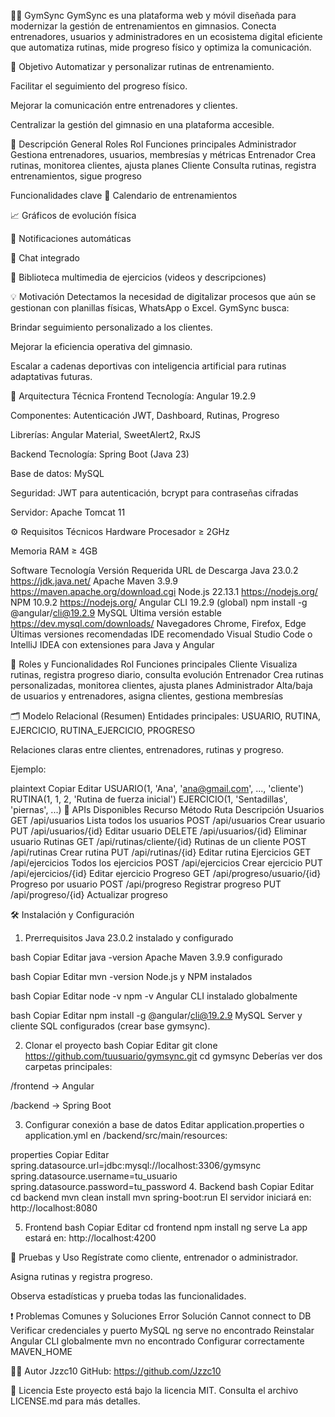 🏋️‍♂️ GymSync
GymSync es una plataforma web y móvil diseñada para modernizar la gestión de entrenamientos en gimnasios. Conecta entrenadores, usuarios y administradores en un ecosistema digital eficiente que automatiza rutinas, mide progreso físico y optimiza la comunicación.

🎯 Objetivo
Automatizar y personalizar rutinas de entrenamiento.

Facilitar el seguimiento del progreso físico.

Mejorar la comunicación entre entrenadores y clientes.

Centralizar la gestión del gimnasio en una plataforma accesible.

📱 Descripción General
Roles
Rol	Funciones principales
Administrador	Gestiona entrenadores, usuarios, membresías y métricas
Entrenador	Crea rutinas, monitorea clientes, ajusta planes
Cliente	Consulta rutinas, registra entrenamientos, sigue progreso

Funcionalidades clave
📅 Calendario de entrenamientos

📈 Gráficos de evolución física

🔔 Notificaciones automáticas

💬 Chat integrado

🧠 Biblioteca multimedia de ejercicios (videos y descripciones)

💡 Motivación
Detectamos la necesidad de digitalizar procesos que aún se gestionan con planillas físicas, WhatsApp o Excel. GymSync busca:

Brindar seguimiento personalizado a los clientes.

Mejorar la eficiencia operativa del gimnasio.

Escalar a cadenas deportivas con inteligencia artificial para rutinas adaptativas futuras.

🧱 Arquitectura Técnica
Frontend
Tecnología: Angular 19.2.9

Componentes: Autenticación JWT, Dashboard, Rutinas, Progreso

Librerías: Angular Material, SweetAlert2, RxJS

Backend
Tecnología: Spring Boot (Java 23)

Base de datos: MySQL

Seguridad: JWT para autenticación, bcrypt para contraseñas cifradas

Servidor: Apache Tomcat 11

⚙️ Requisitos Técnicos
Hardware
Procesador ≥ 2GHz

Memoria RAM ≥ 4GB

Software
Tecnología	Versión Requerida	URL de Descarga
Java	23.0.2	https://jdk.java.net/
Apache Maven	3.9.9	https://maven.apache.org/download.cgi
Node.js	22.13.1	https://nodejs.org/
NPM	10.9.2	https://nodejs.org/
Angular CLI	19.2.9 (global)	npm install -g @angular/cli@19.2.9
MySQL	Última versión estable	https://dev.mysql.com/downloads/
Navegadores	Chrome, Firefox, Edge	Últimas versiones recomendadas
IDE recomendado	Visual Studio Code o IntelliJ IDEA con extensiones para Java y Angular	

👥 Roles y Funcionalidades
Rol	Funciones principales
Cliente	Visualiza rutinas, registra progreso diario, consulta evolución
Entrenador	Crea rutinas personalizadas, monitorea clientes, ajusta planes
Administrador	Alta/baja de usuarios y entrenadores, asigna clientes, gestiona membresías

🗂 Modelo Relacional (Resumen)
Entidades principales: USUARIO, RUTINA, EJERCICIO, RUTINA_EJERCICIO, PROGRESO

Relaciones claras entre clientes, entrenadores, rutinas y progreso.

Ejemplo:

plaintext
Copiar
Editar
USUARIO(1, 'Ana', 'ana@gmail.com', ..., 'cliente')
RUTINA(1, 1, 2, 'Rutina de fuerza inicial')
EJERCICIO(1, 'Sentadillas', 'piernas', ...)
🔧 APIs Disponibles
Recurso	Método	Ruta	Descripción
Usuarios	GET	/api/usuarios	Lista todos los usuarios
POST	/api/usuarios	Crear usuario
PUT	/api/usuarios/{id}	Editar usuario
DELETE	/api/usuarios/{id}	Eliminar usuario
Rutinas	GET	/api/rutinas/cliente/{id}	Rutinas de un cliente
POST	/api/rutinas	Crear rutina
PUT	/api/rutinas/{id}	Editar rutina
Ejercicios	GET	/api/ejercicios	Todos los ejercicios
POST	/api/ejercicios	Crear ejercicio
PUT	/api/ejercicios/{id}	Editar ejercicio
Progreso	GET	/api/progreso/usuario/{id}	Progreso por usuario
POST	/api/progreso	Registrar progreso
PUT	/api/progreso/{id}	Actualizar progreso

🛠️ Instalación y Configuración
1. Prerrequisitos
Java 23.0.2 instalado y configurado

bash
Copiar
Editar
java -version
Apache Maven 3.9.9 configurado

bash
Copiar
Editar
mvn -version
Node.js y NPM instalados

bash
Copiar
Editar
node -v
npm -v
Angular CLI instalado globalmente

bash
Copiar
Editar
npm install -g @angular/cli@19.2.9
MySQL Server y cliente SQL configurados (crear base gymsync).

2. Clonar el proyecto
bash
Copiar
Editar
git clone https://github.com/tuusuario/gymsync.git
cd gymsync
Deberías ver dos carpetas principales:

/frontend → Angular

/backend → Spring Boot

3. Configurar conexión a base de datos
Editar application.properties o application.yml en /backend/src/main/resources:

properties
Copiar
Editar
spring.datasource.url=jdbc:mysql://localhost:3306/gymsync
spring.datasource.username=tu_usuario
spring.datasource.password=tu_password
4. Backend
bash
Copiar
Editar
cd backend
mvn clean install
mvn spring-boot:run
El servidor iniciará en: http://localhost:8080

5. Frontend
bash
Copiar
Editar
cd frontend
npm install
ng serve
La app estará en: http://localhost:4200

🧪 Pruebas y Uso
Regístrate como cliente, entrenador o administrador.

Asigna rutinas y registra progreso.

Observa estadísticas y prueba todas las funcionalidades.

❗ Problemas Comunes y Soluciones
Error	Solución
Cannot connect to DB	Verificar credenciales y puerto MySQL
ng serve no encontrado	Reinstalar Angular CLI globalmente
mvn no encontrado	Configurar correctamente MAVEN_HOME

🧑‍💻 Autor
Jzzc10
GitHub: https://github.com/Jzzc10

📄 Licencia
Este proyecto está bajo la licencia MIT. Consulta el archivo LICENSE.md para más detalles.
